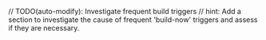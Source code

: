 // TODO(auto-modify): Investigate frequent build triggers
// hint: Add a section to investigate the cause of frequent 'build-now' triggers and assess if they are necessary.

